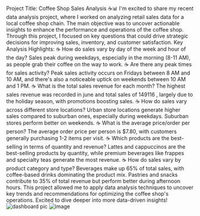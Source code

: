 Project Title: Coffee Shop Sales Analysis ☕📊
I'm excited to share my recent data analysis project, where I worked on analyzing retail sales data for a local coffee shop chain. The main objective was to uncover actionable insights to enhance the performance and operations of the coffee shop. Through this project, I focused on key questions that could drive strategic decisions for improving sales, inventory, and customer satisfaction.
Key Analysis Highlights:
☕ How do sales vary by day of the week and hour of the day?
Sales peak during weekdays, especially in the morning (8-11 AM), as people grab their coffee on the way to work.
☕ Are there any peak times for sales activity?
Peak sales activity occurs on Fridays between 8 AM and 10 AM, and there's also a noticeable uptick on weekends between 10 AM and 1 PM.
☕ What is the total sales revenue for each month?
The highest sales revenue was recorded in june and total sales of 149116 , largely due to the holiday season, with promotions boosting sales.
☕ How do sales vary across different store locations?
Urban store locations generate higher sales compared to suburban ones, especially during weekdays. Suburban stores perform better on weekends.
☕ What is the average price/order per person?
The average order price per person is $7.80, with customers generally purchasing 1-2 items per visit.
☕ Which products are the best-selling in terms of quantity and revenue?
Lattes and cappuccinos are the best-selling products by quantity, while premium beverages like frappes and specialty teas generate the most revenue.
☕ How do sales vary by product category and type?
Beverages make up 65% of total sales, with coffee-based drinks dominating the product mix. Pastries and snacks contribute to 35% of total revenue but perform better during afternoon hours.
This project allowed me to apply data analysis techniques to uncover key trends and recommendations for optimizing the coffee shop's operations.
Excited to dive deeper into more data-driven insights!
![dashboard pic](https://github.com/user-attachments/assets/2cfc9ef7-af01-43cd-919a-eddb9eed9576)
![image](https://github.com/user-attachments/assets/6bc6b722-e96a-4da5-8247-1dae55351030)

